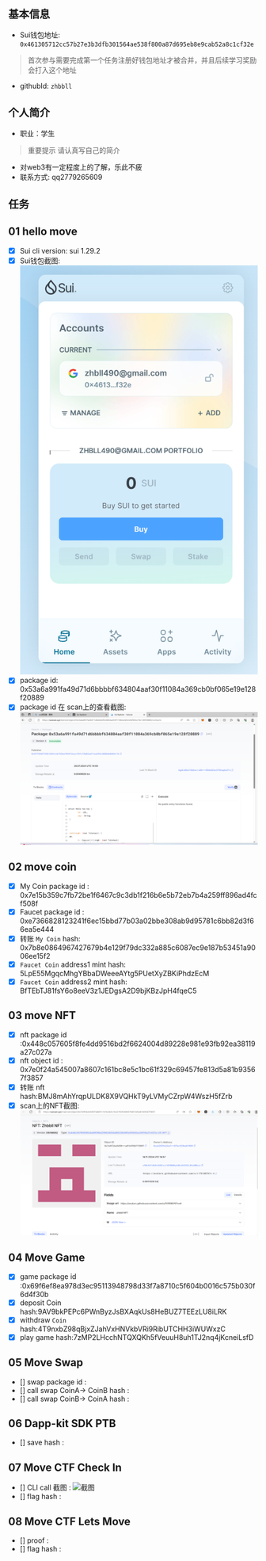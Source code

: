 ## 基本信息
- Sui钱包地址: `0x461305712cc57b27e3b3dfb301564ae538f800a87d695eb8e9cab52a8c1cf32e`
> 首次参与需要完成第一个任务注册好钱包地址才被合并，并且后续学习奖励会打入这个地址
- githubId: `zhbbll`

## 个人简介
- 职业：学生
> 重要提示 请认真写自己的简介
- 对web3有一定程度上的了解，乐此不疲
- 联系方式: qq2779265609

## 任务

##   01 hello move

- [x] Sui cli version: sui 1.29.2
- [x] Sui钱包截图: ![Sui钱包截图](./images/walletAddress.png)
- [x] package id: 0x53a6a991fa49d71d6bbbbf634804aaf30f11084a369cb0bf065e19e128f20889
- [x] package id 在 scan上的查看截图:![Scan截图](./images/packageScan.png)

##   02 move coin

- [x] My Coin package id : 0x7e15b359c7fb72be1f6467c9c3db1f216b6e5b72eb7b4a259ff896ad4fcf508f
- [x] Faucet package id : 0xe7366828123241f6ec15bbd77b03a02bbe308ab9d95781c6bb82d3f66ea5e444
- [x] 转账 `My Coin` hash: 0x7b8e0864967427679b4e129f79dc332a885c6087ec9e187b53451a9006ee15f2
- [x] `Faucet Coin` address1 mint hash: 5LpE55MgqcMhgYBbaDWeeeAYtg5PUetXyZBKiPhdzEcM
- [x] `Faucet Coin` address2 mint hash: BfTEbTJ81fsY6o8eeV3z1JEDgsA2D9bjKBzJpH4fqeC5

##   03 move NFT

- [x] nft package id :0x448c057605f8fe4dd9516bd2f6624004d89228e981e93fb92ea38119a27c027a
- [x] nft object id : 0x7e0f24a545007a8607c161bc8e5c1bc61f329c69457fe813d5a81b93567f3857
- [x] 转账 nft  hash:BMJ8mAhYrqpULDK8X9VQHkT9yLVMyCZrpW4WszH5fZrb
- [x] scan上的NFT截图: ![](./images/nft_scan.png)

##   04 Move Game

- [x] game package id :0x69f6ef8ea978d3ec95113948798d33f7a8710c5f604b0016c575b030f6d4f30b
- [x] deposit Coin hash:9AV9bkPEPc6PWnByzJsBXAqkUs8HeBUZ7TEEzLU8iLRK
- [x] withdraw `Coin` hash:4T9nxbZ98qBjxZJahVxHNVkbVRi9RibUTCHH3iWUWxzC
- [x] play game hash:7zMP2LHcchNTQXQKh5fVeuuH8uh1TJ2nq4jKcneiLsfD

##   05 Move Swap

- [] swap package id :
- [] call swap CoinA-> CoinB  hash :
- [] call swap CoinB-> CoinA  hash :

##   06 Dapp-kit SDK PTB
- [] save hash :

##   07 Move CTF Check In
- [] CLI call 截图 : ![截图](./images/你的图片地址)
- [] flag hash :

##   08 Move CTF Lets Move
- [] proof : 
- [] flag hash :